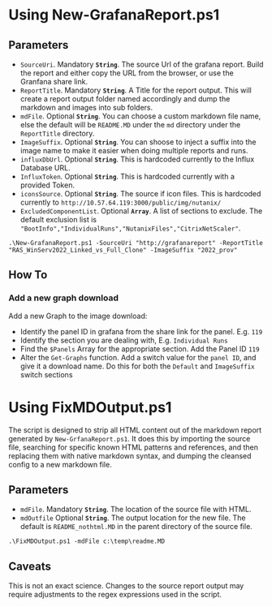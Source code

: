 # Using New-GrafanaReport.ps1

## Parameters

-  `SourceUri`. Mandatory **`String`**. The source Url of the grafana report. Build the report and either copy the URL from the browser, or use the Granfana share link.
-  `ReportTitle`. Mandatory **`String`**. A Title for the report output. This will create a report output folder named accordingly and dump the markdown and images into sub folders.
-  `mdFile`. Optional **`String`**. You can choose a custom markdown file name, else the default will be `README.MD` under the `md` directory under the `ReportTitle` directory.
-  `ImageSuffix`. Optional **`String`**. You can shoose to inject a suffix into the image name to make it easier when doing multiple reports and runs.
-  `influxDbUrl`. Optional **`String`**. This is hardcoded currently to the Influx Database URL.
-  `InfluxToken`. Optional **`String`**. This is hardcoded currently with a provided Token.
-  `iconsSource`. Optional **`String`**. The source if icon files. This is hardcoded currently to `http://10.57.64.119:3000/public/img/nutanix/`
-  `ExcludedComponentList`. Optional **`Array`**. A list of sections to exclude. The default exclusion list is `"BootInfo","IndividualRuns","NutanixFiles","CitrixNetScaler"`.

```
.\New-GrafanaReport.ps1 -SourceUri "http://grafanareport" -ReportTitle "RAS_WinServ2022_Linked_vs_Full_Clone" -ImageSuffix "2022_prov"
```

## How To

### Add a new graph download

Add a new Graph to the image download:

-  Identify the panel ID in grafana from the share link for the panel. E.g. `119`
-  Identify the section you are dealing with, E.g. `Individual Runs`
-  Find the `$Panels` Array for the appropriate section. Add the Panel ID `119`
-  Alter the `Get-Graphs` function. Add a switch value for the `panel ID`, and give it a download name. Do this for both the `Default` and `ImageSuffix` switch sections

# Using FixMDOutput.ps1

The script is designed to strip all HTML content out of the markdown report generated by `New-GrfanaReport.ps1`. It does this by importing the source file, searching for specific known HTML patterns and references, and then replacing them with native markdown syntax, and dumping the cleansed config to a new markdown file.

## Parameters

-  `mdFile`. Mandatory **`String`**. The location of the source file with HTML.
-  `mdOutfile` Optional **`String`**. The output location for the new file. The default is `README_nothtml.MD` in the parent directory of the source file. 

```
.\FixMDOutput.ps1 -mdFile c:\temp\readme.MD
```

## Caveats

This is not an exact science. Changes to the source report output may require adjustments to the regex expressions used in the script.